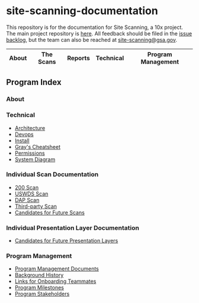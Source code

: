 # site-scanning-documentation

This repository is for the documentation for Site Scanning, a 10x project.  The main project repository is [here](https://github.com/18F/spotlight).  All feedback should be filed in the [issue backlog](https://github.com/18F/spotlight/issues), but the team can also be reached at site-scanning@gsa.gov.


|  About |  The Scans | Reports  | Technical  |  Program Management |
|---|---|---|---|---|



## Program Index 

### About 



### Technical 

* [Architecture](https://github.com/18F/spotlight/blob/master/docs/Architecture.md)
* [Devops](https://github.com/18F/spotlight/blob/master/docs/DevOps.md)
* [Install](https://github.com/18F/spotlight/blob/master/docs/INSTALL.md)
* [Gray's Cheatsheet](https://github.com/18F/spotlight/blob/master/docs/cheatsheet.md)
* [Permissions](https://github.com/18F/spotlight/blob/master/docs/permissions.md)
* [System Diagram](https://github.com/18F/spotlight/blob/master/docs/scanner-ui.png)

### Individual Scan Documentation
* [200 Scan](https://github.com/18F/site-scanning-documentation/blob/master/scans/200.md)
* [USWDS Scan](https://github.com/18F/site-scanning-documentation/blob/master/scans/uswds.md)
* [DAP Scan](https://github.com/18F/site-scanning-documentation/blob/master/scans/DAP.md)
* [Third-party Scan](https://github.com/18F/site-scanning-documentation/blob/master/scans/third-party.md)
* [Candidates for Future Scans](https://github.com/18F/site-scanning-documentation/blob/master/scans/candidate-scans.md)


### Individual Presentation Layer Documentation
* [Candidates for Future Presentation Layers](https://github.com/18F/site-scanning-documentation/blob/master/presentation-layers/candidates.md)

### Program Management
* [Program Management Documents](https://github.com/18F/site-scanning-documentation/tree/master/project-management) 
* [Background History](https://github.com/18F/site-scanning-documentation/blob/master/project-management/project-history.md)
* [Links for Onboarding Teammates](https://github.com/18F/site-scanning-documentation/blob/master/project-management/onboarding-links.md)
* [Program Milestones](https://github.com/18F/site-scanning-documentation/blob/master/project-management/project-milestones-version-history.md)
* [Program Stakeholders](https://github.com/18F/site-scanning-documentation/blob/master/project-management/stakeholders.md)
